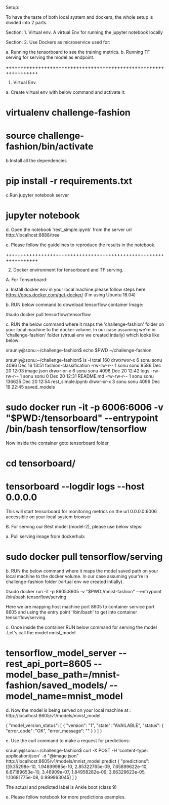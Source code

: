 Setup:

To have the taste of both local system and dockers, the whole setup is divided into 2 parts.

Section: 1. Virtual env. 
A virtual Env for running the jupyter notebook locally

Section: 2. Use Dockers as microservice used for:

a. Running the tensorboard to see the training metrics.
b. Running TF serving for serving the model as endpoint.

+++++++++++++++++++++++++++++++++++++++++++++++++++++++++++++++++

1. Virtual Env.

a. Create virtual env with below command and activate it:

# virtualenv challenge-fashion
# source challenge-fashion/bin/activate

b.Install all the dependencies 

# pip install -r requirements.txt

c.Run jupyter notebook server

# jupyter notebook

d. Open the notebook 'rest_simple.ipynb' from the server url http://localhost:8888/tree

e. Please follow the guidelines to reproduce the results in the notebook.


+++++++++++++++++++++++++++++++++++++++++++++++++++++++++++++++++ 
  

2. Docker environment for tensorboard and TF serving.

A. For Tensorboard:

a. Install docker env in your local machine.please follow steps here https://docs.docker.com/get-docker/ (I'm using Ubuntu 18.04)

b. RUN below command to download tensorflow container Image:

#sudo docker pull tensorflow/tensorflow

c. RUN the below command where it maps the 'challenge-fashion' folder on your local machine to the docker volume. 
In our case assuming we're in 'challenge-fashion' folder (virtual env we created intially) which looks like below:

srauniy@sonu:~/challenge-fashion$ echo $PWD
~/challenge-fashion


srauniy@sonu:~/challenge-fashion$ ls -l
total 160
drwxrwxr-x 6 sonu sonu   4096 Dec 16 13:51 fashion-classification
-rw-rw-r-- 1 sonu sonu   9586 Dec 20 12:03 image.json
drwxr-xr-x 6 sonu sonu   4096 Dec 20 12:42 logs
-rw-rw-r-- 1 sonu sonu      0 Dec 20 12:31 README.md
-rw-rw-r-- 1 sonu sonu 136625 Dec 20 12:54 rest_simple.ipynb
drwxr-xr-x 3 sonu sonu   4096 Dec 19 22:45 saved_models


# sudo docker run -it -p 6006:6006 -v "$PWD:/tensorboard" --entrypoint /bin/bash tensorflow/tensorflow
Now inside the container goto tensorboard folder
# cd tensorboard/ 
# tensorboard --logdir logs --host 0.0.0.0

This will start tensorboard for monitoring metrics on the url 0.0.0.0:6006 accessible on your local system browser

B. For serving our Best model (model-2), please use below steps:
  
a. Pull serving image from dockerhub: 
# sudo docker pull tensorflow/serving


b. RUN the below command where it maps the model saved path on your local machine to the docker volume. 
In our case assuming your're in challenge-fashion folder (virtual env we created intially).

#sudo docker run -it -p 8605:8605 -v "$PWD:/mnist-fashion" --entrypoint /bin/bash tensorflow/serving

Here we are mapping host machine port 8605 to container service port 8605 and using the entry point '/bin/bash' to get into container tensorflow/serving.

c. Once inside the container RUN below command for serving the model .Let's call the model mnist_model

# tensorflow_model_server --rest_api_port=8605 --model_base_path=/mnist-fashion/saved_models/ --model_name=mnist_model

d. Now the model is being served on your local machine at : http://localhost:8605/v1/models/mnist_model


{
 "model_version_status": [
  {
   "version": "1",
   "state": "AVAILABLE",
   "status": {
    "error_code": "OK",
    "error_message": ""
   }
  }
 ]
}


e. Use the curl command to make a request for predictions:

srauniy@sonu:~/challenge-fashion$ curl -X POST -H 'content-type: application/json' -d "@image.json" http://localhost:8605/v1/models/mnist_model:predict
{
    "predictions": [[9.35298e-10, 1.94899985e-10, 2.85322765e-09, 7.65899622e-10, 8.67189653e-10, 3.46909e-07, 1.84958282e-09, 3.66329623e-05, 1.10681775e-08, 0.999963045]
    ]
}

The actual and predicted label is Ankle boot (class 9)

e. Please follow notebook for more predictions examples.



